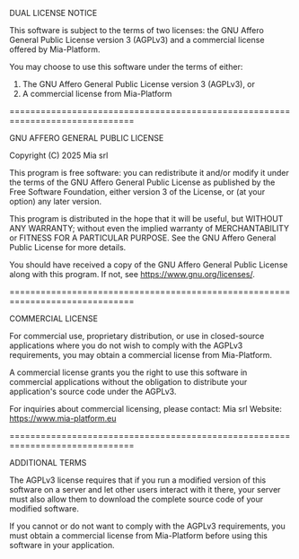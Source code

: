 DUAL LICENSE NOTICE

This software is subject to the terms of two licenses: the GNU Affero General Public License version 3 (AGPLv3) and a commercial license offered by Mia-Platform.

You may choose to use this software under the terms of either:

1. The GNU Affero General Public License version 3 (AGPLv3), or
2. A commercial license from Mia-Platform

==============================================================================

GNU AFFERO GENERAL PUBLIC LICENSE

Copyright (C) 2025 Mia srl

This program is free software: you can redistribute it and/or modify
it under the terms of the GNU Affero General Public License as published
by the Free Software Foundation, either version 3 of the License, or
(at your option) any later version.

This program is distributed in the hope that it will be useful,
but WITHOUT ANY WARRANTY; without even the implied warranty of
MERCHANTABILITY or FITNESS FOR A PARTICULAR PURPOSE. See the
GNU Affero General Public License for more details.

You should have received a copy of the GNU Affero General Public License
along with this program. If not, see <https://www.gnu.org/licenses/>.

==============================================================================

COMMERCIAL LICENSE

For commercial use, proprietary distribution, or use in closed-source
applications where you do not wish to comply with the AGPLv3 requirements,
you may obtain a commercial license from Mia-Platform.

A commercial license grants you the right to use this software in commercial
applications without the obligation to distribute your application's source
code under the AGPLv3.

For inquiries about commercial licensing, please contact:
Mia srl
Website: https://www.mia-platform.eu

==============================================================================

ADDITIONAL TERMS

The AGPLv3 license requires that if you run a modified version of this 
software on a server and let other users interact with it there, your 
server must also allow them to download the complete source code of your 
modified software.

If you cannot or do not want to comply with the AGPLv3 requirements, you 
must obtain a commercial license from Mia-Platform before using this 
software in your application.
